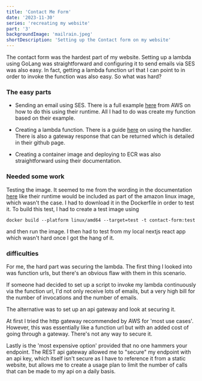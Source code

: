 ```yaml
---
title: 'Contact Me Form'
date: '2023-11-30'
series: 'recreating my website'
part: '3'
backgroundImage: 'mailrain.jpeg'
shortDescription: 'Setting up the Contact form on my website'
---
```


The contact form was the hardest part of my website. Setting up a lambda using GoLang was straightforward and configuring it to send emails via SES was also easy. In fact, getting a lambda function url that I can point to in order to invoke the function was also easy. So what was hard?

### The easy parts ###

- Sending an email using SES. There is a full example [here](https://docs.aws.amazon.com/sdk-for-go/v1/developer-guide/ses-example-send-email.html) from AWS on how to do this using their runtime. All I had to do was create my function based on their example.

- Creating a lambda function. There is a guide [here](https://docs.aws.amazon.com/lambda/latest/dg/golang-handler.html) on using the handler. There is also a gateway response that can be returned which is detailed in their github page.

- Creating a container image and deploying to ECR was also straightforward using their documentation.

### Needed some work ###

Testing the image. It seemed to me from the wording in the documentation [here](https://docs.aws.amazon.com/lambda/latest/dg/go-image.html) like their runtime would be included as part of the amazon linux image, which wasn't the case. I had to download it in the Dockerfile in order to test it. To build this test, I had to create a test image using 

`docker build --platform linux/amd64 --target=test -t contact-form:test`

and then run the image. I then had to test from my local nextjs react app which wasn't hard once I got the hang of it.

### difficulties ###

For me, the hard part was securing the lambda. The first thing I looked into was function urls, but there's an obvious flaw with them in this scenario.

If someone had decided to set up a script to invoke my lambda continuously via the function url, I'd not only receive lots of emails, but a very high bill for the number of invocations and the number of emails.

The alternative was to set up an api gateway and look at securing it.

At first I tried the http gateway recommended by AWS for 'most use cases'. However, this was essentially like a function url but with an added cost of going through a gateway. There's not any way to secure it.

Lastly is the 'most expensive option' provided that no one hammers your endpoint. The REST api gateway allowed me to "secure" my endpoint with an api key, which itself isn't secure as I have to reference it from a static website, but allows me to create a usage plan to limit the number of calls that can be made to my api on a daily basis.
